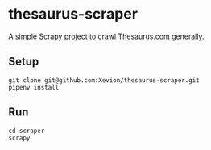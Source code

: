 # thesaurus-scraper

A simple Scrapy project to crawl Thesaurus.com generally.

## Setup

```
git clone git@github.com:Xevion/thesaurus-scraper.git
pipenv install
```

## Run

```
cd scraper
scrapy
```
